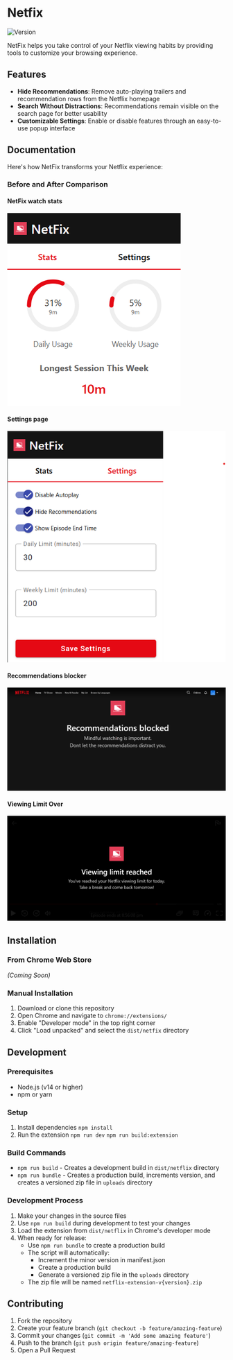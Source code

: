 # Netfix

![Version](https://img.shields.io/badge/version-1.1.2-blue)

NetFix helps you take control of your Netflix viewing habits by providing tools to customize your browsing experience.

## Features

- **Hide Recommendations**: Remove auto-playing trailers and recommendation rows from the Netflix homepage
- **Search Without Distractions**: Recommendations remain visible on the search page for better usability
- **Customizable Settings**: Enable or disable features through an easy-to-use popup interface

## Documentation

Here's how NetFix transforms your Netflix experience:

### Before and After Comparison

#### NetFix watch stats
![NetFix watch stats](docs/netfix-1.png)

#### Settings page
![Netflix Homepage With NetFix](docs/netfix-2.png)

#### Recommendations blocker
![Netflix Search Without NetFix](docs/netfix-3.png)

#### Viewing Limit Over
![Viewing Limit Over](docs/netfix-4.png)

## Installation

### From Chrome Web Store
*(Coming Soon)*

### Manual Installation
1. Download or clone this repository
2. Open Chrome and navigate to `chrome://extensions/`
3. Enable "Developer mode" in the top right corner
4. Click "Load unpacked" and select the `dist/netfix` directory

## Development

### Prerequisites
- Node.js (v14 or higher)
- npm or yarn

### Setup
1. Install dependencies
`npm install`
2. Run the extension
`npm run dev`
`npm run build:extension`

### Build Commands

- `npm run build` - Creates a development build in `dist/netflix` directory
- `npm run bundle` - Creates a production build, increments version, and creates a versioned zip file in `uploads` directory

### Development Process

1. Make your changes in the source files
2. Use `npm run build` during development to test your changes
3. Load the extension from `dist/netflix` in Chrome's developer mode
4. When ready for release:
   - Use `npm run bundle` to create a production build
   - The script will automatically:
     - Increment the minor version in manifest.json
     - Create a production build
     - Generate a versioned zip file in the `uploads` directory
   - The zip file will be named `netflix-extension-v{version}.zip`


## Contributing

1. Fork the repository
2. Create your feature branch (`git checkout -b feature/amazing-feature`)
3. Commit your changes (`git commit -m 'Add some amazing feature'`)
4. Push to the branch (`git push origin feature/amazing-feature`)
5. Open a Pull Request

